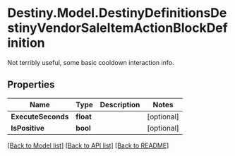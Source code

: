 # Destiny.Model.DestinyDefinitionsDestinyVendorSaleItemActionBlockDefinition
Not terribly useful, some basic cooldown interaction info.

## Properties

Name | Type | Description | Notes
------------ | ------------- | ------------- | -------------
**ExecuteSeconds** | **float** |  | [optional] 
**IsPositive** | **bool** |  | [optional] 

[[Back to Model list]](../README.md#documentation-for-models) [[Back to API list]](../README.md#documentation-for-api-endpoints) [[Back to README]](../README.md)

